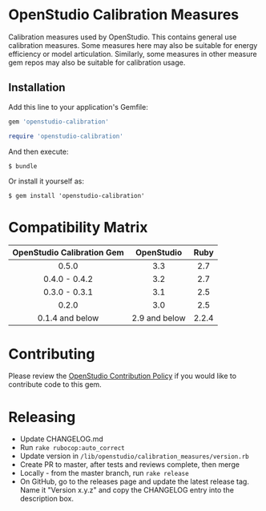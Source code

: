 # OpenStudio Calibration Measures 

Calibration measures used by OpenStudio. This contains general use calibration measures. Some measures here may also be suitable for energy efficiency or model articulation. Similarly, some measures in other measure gem repos may also be suitable for calibration usage.

## Installation

Add this line to your application's Gemfile:

```ruby
gem 'openstudio-calibration'

require 'openstudio-calibration'
```

And then execute:

    $ bundle

Or install it yourself as:

    $ gem install 'openstudio-calibration'

# Compatibility Matrix

|OpenStudio Calibration Gem|OpenStudio|Ruby|
|:--------------:|:----------:|:--------:|
| 0.5.0  | 3.3      | 2.7    |
| 0.4.0 - 0.4.2  | 3.2      | 2.7    |
| 0.3.0 - 0.3.1  | 3.1      | 2.5    |
| 0.2.0   | 3.0      | 2.5    |
| 0.1.4 and below | 2.9 and below      | 2.2.4    |

# Contributing 

Please review the [OpenStudio Contribution Policy](https://openstudio.net/openstudio-contribution-policy) if you would like to contribute code to this gem.


# Releasing

* Update CHANGELOG.md
* Run `rake rubocop:auto_correct`
* Update version in `/lib/openstudio/calibration_measures/version.rb`
* Create PR to master, after tests and reviews complete, then merge
* Locally - from the master branch, run `rake release`
* On GitHub, go to the releases page and update the latest release tag. Name it "Version x.y.z" and copy the CHANGELOG entry into the description box.

